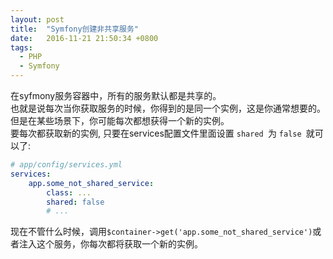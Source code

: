 ```yaml
---
layout: post
title:  "Symfony创建非共享服务"
date:   2016-11-21 21:50:34 +0800
tags:
  - PHP
  - Symfony
---
```


在syfmony服务容器中，所有的服务默认都是共享的。  
也就是说每次当你获取服务的时候，你得到的是同一个实例，这是你通常想要的。但是在某些场景下，你可能每次都想获得一个新的实例。  
要每次都获取新的实例, 只要在services配置文件里面设置 `shared `为 `false `就可以了:
    
```yaml
# app/config/services.yml
services:
    app.some_not_shared_service:
        class: ...
        shared: false
        # ...
```

现在不管什么时候，调用`$container->get('app.some_not_shared_service')`或者注入这个服务，你每次都将获取一个新的实例。